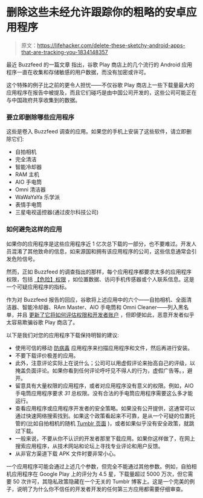# 删除这些未经允许跟踪你的粗略的安卓应用程序

> 原文：<https://lifehacker.com/delete-these-sketchy-android-apps-that-are-tracking-you-1834148357>

最近 Buzzfeed 的一篇文章 指出，谷歌 Play 商店上的几个流行的 Android 应用程序一直在收集和存储敏感的用户数据，而没有加密或许可。



这个特殊的例子比之前的更令人担忧——不仅谷歌 Play 商店上一些下载量最大的应用程序在报告中被提及，而且它们碰巧是由中国公司开发的，这些公司可能正在与中国政府共享收集到的数据。

### 要立即删除哪些应用程序

这些是卷入 Buzzfeed 调查的应用。如果您的手机上安装了这些软件，请立即删除它们:

*   自拍相机
*   完全清洁
*   智能冷却器
*   RAM 主机
*   AIO 手电筒
*   Omni 清洁器
*   WaWaYaYa 乐学派
*   表情手电筒
*   三星电视遥控器(通过皮尔科技公司)

### 如何避免这样的应用

如果你的应用程序是这些应用程序近 1 亿次总下载的一部分，也不要难过。开发人员混淆了其他致命的信息，如来源国和拥有该应用程序的公司，这些信息通常会引发危险信号。

然而，正如 Buzzfeed 的调查指出的那样，每个应用程序都要求太多的应用程序权限，包括 [【危险】权限](https://developer.android.com/guide/topics/permissions/overview#dangerous_permissions) ，如位置数据、访问手机传感器或个人联系信息。这是一个可疑应用程序的指标。

作为对 Buzzfeed 报告的回应，谷歌将上述应用中的六个——自拍相机、全面清洁器、智能冷却器、RAm Master、AIO 手电筒和 Omni Cleaner——列入黑名单，并且 [更新了它将如何评估权限和开发者账户](https://android-developers.googleblog.com/2019/04/improving-update-process-with-your.html) ，但即便如此，恶意开发者似乎太容易欺骗谷歌 Play 商店了。

以下是我们对您的应用程序下载保持明智的建议:

*   使用可信的移动 [防病毒](https://lifehacker.com/tag/anti-virus) 应用程序来扫描应用程序和文件，然后再进行安装。
*   不要下载评价极差的应用。
*   此外，注意评论实际上在说什么；公司可以用虚假评论来抬高自己的评级，以掩盖负面评论。如果你看到任何评论呼吁见不得人的行为，虚假广告等。，避开。
*   留意具有大量权限的应用程序，或者对应用程序没有意义的权限。例如，AIO 手电筒应用程序要求 *31* 总权限。没有合法的手电筒应用程序需要这么多才能运行。
*   查看应用程序或应用程序开发者的安全策略。如果没有公开提供，这通常可以通过快速网络搜索找到。如果这个政策看起来不可靠，是从一个可疑的位置托管的(比如自拍相机的随机 [Tumblr 页面](http://archive.is/FulRs) )，或者如果似乎没有安全政策，就跳过下载。
*   一般来说，不要从你不认识的开发者那里下载应用。如果你这样做了，在网上搜索应用程序，从技术网站和论坛上寻找专业评论和用户反馈。
*   从非官方渠道下载 APK 文件时要非常小心。

一个应用程序可能会通过上述几个参数，但完全不能通过其他参数。例如，自拍相机应用程序在 Google Play 上的评分为 4.5 星，下载量超过 5000 万次，但它需要 50 次许可，其隐私政策隐藏在一个无关的 Tumblr 博客上。这是一个完美的例子，说明了为什么你不信任的开发者开发的任何第三方应用都需要仔细审查。